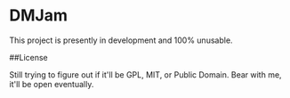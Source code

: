 DMJam
=====

This project is presently in development and 100% unusable.



##License

Still trying to figure out if it'll be GPL, MIT, or Public Domain. Bear with me,
it'll be open eventually.


